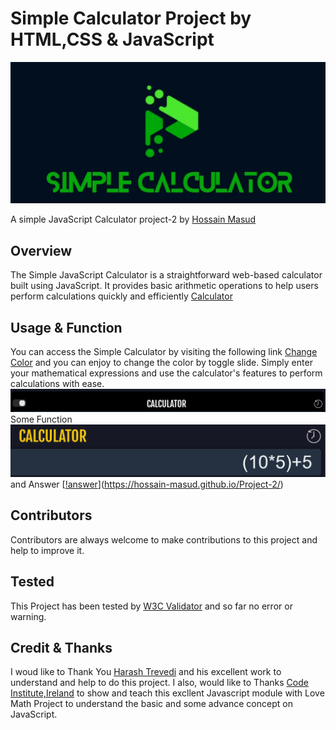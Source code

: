 # Simple Calculator Project by HTML,CSS & JavaScript
[![Simple calculator](https://github.com/Hossain-Masud/Project-2/blob/main/assets/images/meta.jpg)](https://hossain-masud.github.io/Project-2/)

A simple JavaScript Calculator project-2 by [Hossain Masud](https://hossain-masud.github.io/Profile/)

## Overview

The Simple JavaScript Calculator is a straightforward web-based calculator built using JavaScript. It provides basic arithmetic operations to help users perform calculations quickly and efficiently
[Calculator](https://hossain-masud.github.io/Project-2/)


## Usage & Function

You can access the Simple Calculator by visiting the following link [Change Color](https://hossain-masud.github.io/Project-2/) and you can enjoy to change the color by toggle slide.
Simply enter your mathematical expressions and use the calculator's features to perform calculations with ease.[![color](https://github.com/Hossain-Masud/Project-2/blob/main/assets/images/color.png)](https://hossain-masud.github.io/Project-2/)
Some Function [![function](https://github.com/Hossain-Masud/Project-2/blob/main/assets/images/Function.png)](https://hossain-masud.github.io/Project-2/) and Answer [[!answer](https://github.com/Hossain-Masud/Project-2/blob/main/assets/images/answer.png)](https://hossain-masud.github.io/Project-2/)

## Contributors

Contributors are always welcome to make contributions to this project and help to improve it. 

## Tested

This Project has been tested by [W3C Validator](https://validator.w3.org/nu/?doc=https%3A%2F%2Fhossain-masud.github.io%2FProject-2%2F) and so far no error or warning.

## Credit & Thanks

I woud like to Thank You [Harash Trevedi](https://harsh98trivedi.github.io/) and his excellent work to understand and help to do this project.
I also, would like to Thanks [Code Institute,Ireland](https://github.com/Code-Institute-Solutions/love-maths-2.0-sourcecode/tree/master) to show and teach this excllent Javascript module with Love Math Project to understand the basic and some advance concept on JavaScript.


